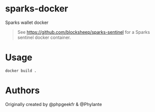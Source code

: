 # sparks-docker
Sparks wallet docker
> See https://github.com/blocksheep/sparks-sentinel for a Sparks sentinel docker container.

# Usage
`docker build .`

# Authors
Originally created by @phpgeekfr & @Phylante